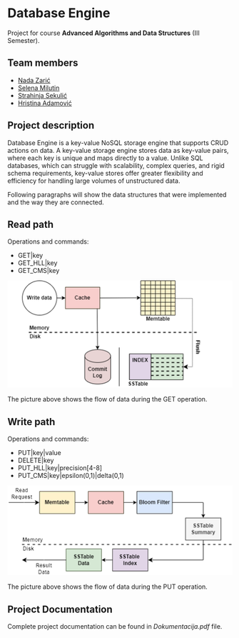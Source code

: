 # Database Engine
Project for course **Advanced Algorithms and Data Structures** (III Semester).

## Team members
- [Nada Zarić](https://github.com/nadazaric)
- [Selena Milutin](https://github.com/SelenaMilutin)
- [Strahinja Sekulić](https://github.com/StraleXY)
- [Hristina Adamović](https://github.com/hristinaina)

## Project description
Database Engine is a key-value NoSQL storage engine that supports CRUD actions on data. 
A key-value storage engine stores data as key-value pairs, 
where each key is unique and maps directly to a value.
Unlike SQL databases, which can struggle with scalability, complex queries, and rigid schema requirements, key-value stores offer greater flexibility and efficiency for handling large volumes of unstructured data.

Following paragraphs will show the data structures that were implemented and the way they are connected.

## Read path
Operations and commands:
- GET|key
- GET_HLL|key
- GET_CMS|key

![img.png](Images/read_path.png)

The picture above shows the flow of data during the GET operation.

## Write path
Operations and commands:
- PUT|key|value
- DELETE|key
- PUT_HLL|key|precision[4-8]
- PUT_CMS|key|epsilon(0,1)|delta(0,1)

![img_2.png](Images/write_path.png)

The picture above shows the flow of data during the PUT operation.

## Project Documentation
Complete project documentation can be found in _Dokumentacija.pdf_ file.
